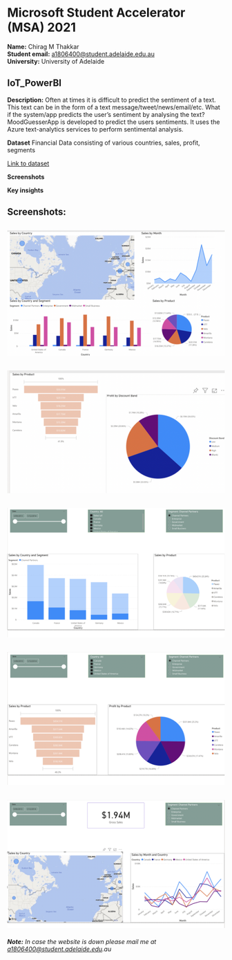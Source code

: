 # Microsoft Student Accelerator (MSA) 2021

**Name:** Chirag M Thakkar  
**Student email:** a1806400@student.adelaide.edu.au  
**University:** University of Adelaide 

## IoT_PowerBI

**Description:** Often at times it is difficult to predict the sentiment of a text. This text can be in the form of a text message/tweet/news/email/etc. What if the system/app predicts the user’s sentiment by analysing the text?  MoodGuesserApp is developed to predict the users sentiments. It uses the Azure text-analytics services to perform sentimental analysis.


**Dataset**
Financial Data consisting of various countries, sales, profit, segments



[Link to dataset](https://github.com/parulnith/Data-Visualisation-libraries/blob/master/Data%20Visualisation%20with%20Power%20BI/Financial%20Sample.xlsx)


**Screenshots**

**Key insights**

## Screenshots:

![alt text](https://github.com/chiragmthakkar/IoT_PowerBI/blob/main/Screenshots/1.png)
---
![alt text](https://github.com/chiragmthakkar/IoT_PowerBI/blob/main/Screenshots/2.png)
---
![alt text](https://github.com/chiragmthakkar/IoT_PowerBI/blob/main/Screenshots/3.png)
---

![alt text](https://github.com/chiragmthakkar/IoT_PowerBI/blob/main/Screenshots/4.png)
---
![alt text](https://github.com/chiragmthakkar/IoT_PowerBI/blob/main/Screenshots/5.png)
---



_**Note:** In case the website is down please mail me at a1806400@student.adelaide.edu.au_




